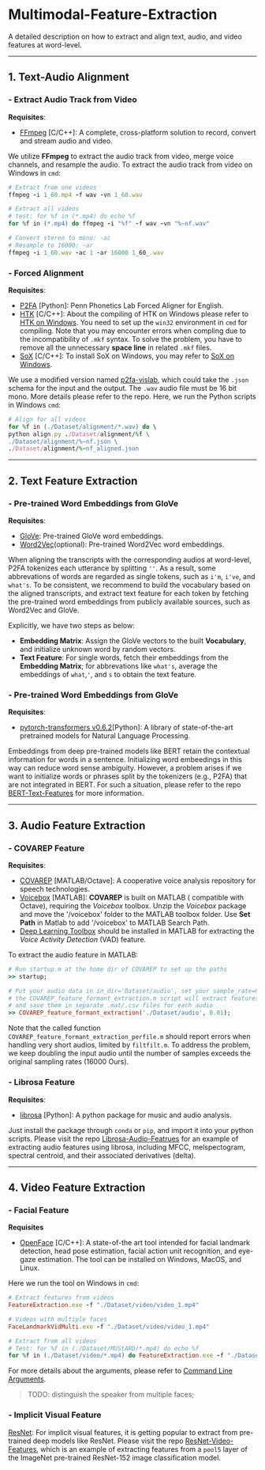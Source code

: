 # Multimodal-Feature-Extraction
A detailed description on how to extract and align text, audio, and video features at word-level.

----------------------------------

## 1. Text-Audio Alignment

### - Extract Audio Track from Video
**Requisites**:
- [FFmpeg](https://ffmpeg.org/) \[C/C++\]: A complete, cross-platform solution to record, convert and stream audio and video.

We utilize **FFmpeg** to extract the audio track from video, merge voice channels, and resample the audio. 
To extract the audio track from video on Windows in `cmd`:
```ruby
# Extract from one videos
ffmpeg -i 1_60.mp4 -f wav -vn 1_60.wav

# Extract all videos
# test: for %f in (*.mp4) do echo %f
for %f in (*.mp4) do ffmpeg -i "%f" -f wav -vn "%~nf.wav"

# Convert stereo to mono: -ac
# Resample to 16000: -ar
ffmpeg -i 1_60.wav -ac 1 -ar 16000 1_60_.wav
```

### - Forced Alignment
**Requisites**:
- [P2FA](https://web.sas.upenn.edu/phonetics-lab/) \[Python\]: Penn Phonetics Lab Forced Aligner for English.
- [HTK](http://htk.eng.cam.ac.uk/) \[C/C++\]: About the compiling of HTK on Windows please refer to [HTK on Windows](https://github.com/JoFrhwld/FAVE/wiki/HTK-on-Windows). You need to set up the `win32` environment in `cmd` for compiling. Note that you may encounter errors when compling due to the incompatibility of `.mkf` syntax. To solve the problem, you have to remove all the unnecessary **space line** in related `.mkf` files. 
- [SoX](http://sox.sourceforge.net/) \[C/C++\]: To install SoX on Windows, you may refer to [SoX on Windows](https://github.com/JoFrhwld/FAVE/wiki/Sox-on-Windows).

We use a modified version named [p2fa-vislab](https://github.com/ucbvislab/p2fa-vislab), which could take the `.json` schema for the input and the output. The `.wav` audio file must be 16 bit mono. More details please refer to the repo. 
Here, we run the Python scripts in Windows `cmd`:

```ruby
# Align for all videos
for %f in (./Dataset/alignment/*.wav) do \
python align.py ./Dataset/alignment/%f \
./Dataset/alignment/%~nf.json \
./Dataset/alignment/%~nf_aligned.json
```

----------------------------------
## 2. Text Feature Extraction

### - Pre-trained Word Embeddings from GloVe
**Requisites**:
- [GloVe](https://nlp.stanford.edu/projects/glove/): Pre-trained GloVe word embeddings.
- [Word2Vec](https://code.google.com/archive/p/word2vec/)(optional): Pre-trained Word2Vec word embeddings.

When aligning the transcripts with the corresponding audios at word-level, P2FA tokenizes each utterance by splitting `''`. As a result, some abbrevations of words are regarded as single tokens, such as `i'm`, `i've`, and `what's`. To be consistent, we recommend to build the vocabulary based on the aligned transcripts, and extract text feature for each token by fetching the pre-trained word embeddings from publicly available sources, such as Word2Vec and GloVe. 

Explicitly, we have two steps as below:
  - **Embedding Matrix**: Assign the GloVe vectors to the built **Vocabulary**, and initialize unknown word by random vectors.
  - **Text Feature**: For single words, fetch their embeddings from the **Embedding Matrix**; for abbrevations like `what's`, average the embeddings of `what`,`'`, and `s` to obtain the text feature.

### - Pre-trained Word Embeddings from GloVe
**Requisites**:
- [pytorch-transformers v0.6.2](https://github.com/huggingface/pytorch-transformers/tree/v0.6.2)\[Python\]: A library of state-of-the-art pretrained models for Natural Language Processing.

Embeddings from deep pre-trained models like BERT retain the contextual information for words in a sentence. Initializing word embeedings in this way can reduce word sense ambiguity. However, a problem arises if we want to initialize words or phrases split by the tokenizers (e.g., P2FA) that are not integrated in BERT. For such a situation, please refer to the repo [BERT-Text-Features](https://github.com/wxjiao/BERT-Text-Features) for more information.

----------------------------------
## 3. Audio Feature Extraction

### - COVAREP Feature
**Requisites**:
- [COVAREP](https://github.com/covarep/covarep) \[MATLAB/Octave\]: A cooperative voice analysis repository for speech technologies.
- [Voicebox](http://www.ee.ic.ac.uk/hp/staff/dmb/voicebox/voicebox.html) \[MATLAB\]: **COVAREP** is built on MATLAB ( compatible with Octave), requiring the *Voicebox* toolbox. Unzip the *Voicebox* package and move the '/voicebox' folder to the MATLAB toolbox folder. Use **Set Path** in Matlab to add '/voicebox' to MATLAB Search Path.
- [Deep Learning Toolbox](https://www.mathworks.com/products/deep-learning.html) should be installed in MATLAB for extracting the *Voice Activity Detection* (VAD) feature.

To extract the audio feature in MATLAB:
```ruby
# Run startup.m at the home dir of COVAREP to set up the paths
>> startup;

# Put your audio data in in_dir='Dataset/audio', set your sample_rate=0.01 (s)
# the COVAREP_feature_formant_extraction.m script will extract features of each frame 
# and save them in separate .mat/.csv files for each audio
>> COVAREP_feature_formant_extraction('./Dataset/audio', 0.01);
```

Note that the called function `COVAREP_feature_formant_extraction_perfile.m` should report errors when handling very short audios, limited by `filtfilt.m`. To address the problem, we keep doubling the input audio until the number of samples exceeds the original sampling rates (16000 Ours).

### - Librosa Feature
**Requisites**:
- [librosa](https://github.com/librosa/librosa) \[Python\]: A python package for music and audio analysis.

Just install the package through `conda` or `pip`, and import it into your python scripts. Please visit the repo [Librosa-Audio-Featrues](https://github.com/wxjiao/Librosa-Audio-Featrues) for an example of extracting audio features using librosa, including MFCC, melspectogram, spectral centroid, and their associated derivatives (delta). 

----------------------------------
## 4. Video Feature Extraction

### - Facial Feature
**Requisites**
- [OpenFace](https://github.com/TadasBaltrusaitis/OpenFace) \[C/C++\]:  A state-of-the art tool intended for facial landmark detection, head pose estimation, facial action unit recognition, and eye-gaze estimation. The tool can be installed on Windows, MacOS, and Linux. 

Here we run the tool on Windows in `cmd`:
```ruby
# Extract features from videos
FeatureExtraction.exe -f "./Dataset/video/video_1.mp4"

# Videos with multiple faces
FaceLandmarkVidMulti.exe -f "./Dataset/video/video_1.mp4"

# Extract from all videos
# Test: for %f in (./Dataset/MUStARD/*.mp4) do echo %f
for %f in (./Dataset/video/*.mp4) do FeatureExtraction.exe -f "./Dataset/video/%f"
```
For more details about the arguments, please refer to [Command Line Arguments](https://github.com/TadasBaltrusaitis/OpenFace/wiki/Command-line-arguments).

> TODO: distinguish the speaker from multiple faces;

### - Implicit Visual Feature

[ResNet](https://arxiv.org/pdf/1512.03385.pdf): For implicit visual features, it is getting popular to extract from pre-trained deep models like ResNet. Please visit the repo [ResNet-Video-Features](https://github.com/wxjiao/ResNet-Video-Features), which is an example of extracting features from a `pool5` layer of the ImageNet pre-trained ResNet-152 image classification model. 


